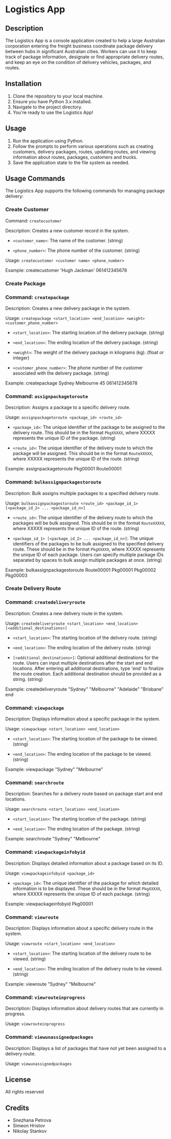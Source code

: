 # Logistics App

## Description

The Logistics App is a console application created to help a large Australian corporation entering the freight business coordinate package delivery between hubs in significant Australian cities. Workers can use it to keep track of package information, designate or find appropriate delivery routes, and keep an eye on the condition of delivery vehicles, packages, and routes.

## Installation

1. Clone the repository to your local machine.
2. Ensure you have Python 3.x installed.
3. Navigate to the project directory.
4. You're ready to use the Logistics App!

## Usage

1. Run the application using Python.
2. Follow the prompts to perform various operations such as creating customers, delivery packages, routes, updating routes, and viewing information about routes, packages, customers and trucks.
3. Save the application state to the file system as needed.

## Usage Commands

The Logistics App supports the following commands for managing package delivery:

### Create Customer

Command: `createcustomer`

Description: Creates a new customer record in the system.

- `<customer_name>`: The name of the customer. (string)

- `<phone_number>`: The phone number of the customer. (string)

Usage: `createcustomer <customer name> <phone_number>`

Example: createcustomer 'Hugh Jackman' 061412345678

### Create Package

### Command: `createpackage`

Description: Creates a new delivery package in the system.

Usage: `createpackage <start_location> <end_location> <weight> <customer_phone_number>`

- `<start_location>`: The starting location of the delivery package. (string)

- `<end_location>`: The ending location of the delivery package. (string)

- `<weight>`: The weight of the delivery package in kilograms (kg). (float or integer)

- `<customer_phone_number>`: The phone number of the customer associated with the delivery package. (string)

Example: createpackage Sydney Melbourne 45 061412345678

### Command: `assignpackagetoroute`

Description: Assigns a package to a specific delivery route.

Usage: `assignpackagetoroute <package_id> <route_id>`

- `<package_id>`: The unique identifier of the package to be assigned to the delivery route. This should be in the format `PkgXXXXX`, where XXXXX represents the unique ID of the package. (string)

- `<route_id>`: The unique identifier of the delivery route to which the package will be assigned. This should be in the format `RouteXXXXX`, where XXXXX represents the unique ID of the route. (string)

Example: assignpackagetoroute Pkg00001 Route00001

### Command: `bulkassignpackagestoroute`

Description: Bulk assigns multiple packages to a specified delivery route.

Usage: `bulkassignpackagestoroute <route_id> <package_id_1> [<package_id_2> ... <package_id_n>]`

- `<route_id>`: The unique identifier of the delivery route to which the packages will be bulk assigned. This should be in the format `RouteXXXXX`, where XXXXX represents the unique ID of the route. (string)

- `<package_id_1> [<package_id_2> ... <package_id_n>]`: The unique identifiers of the packages to be bulk assigned to the specified delivery route. These should be in the format `PkgXXXXX`, where XXXXX represents the unique ID of each package. Users can specify multiple package IDs separated by spaces to bulk assign multiple packages at once. (string)

Example: bulkassignpackagestoroute Route00001 Pkg00001 Pkg00002 Pkg00003

### Create Delivery Route

### Command: `createdeliveryroute`

Description: Creates a new delivery route in the system.

Usage: `createdeliveryroute <start_location> <end_location> [<additional_destinations>]`

- `<start_location>`: The starting location of the delivery route. (string)

- `<end_location>`: The ending location of the delivery route. (string)

- `[<additional_destinations>]`: Optional additional destinations for the route. Users can input multiple destinations after the start and end locations. After entering all additional destinations, type 'end' to finalize the route creation. Each additional destination should be provided as a string. (string)

Example: createdeliveryroute "Sydney" "Melbourne" "Adelaide" "Brisbane" end


### Command: `viewpackage`

Description: Displays information about a specific package in the system.

Usage: `viewpackage <start_location> <end_location>`

- `<start_location>`: The starting location of the package to be viewed. (string)

- `<end_location>`: The ending location of the package to be viewed. (string)

Example: viewpackage "Sydney" "Melbourne"


### Command: `searchroute`

Description: Searches for a delivery route based on package start and end locations.

Usage: `searchroute <start_location> <end_location>`

- `<start_location>`: The starting location of the package. (string)

- `<end_location>`: The ending location of the package. (string)

Example: searchroute "Sydney" "Melbourne"


### Command: `viewpackageinfobyid`

Description: Displays detailed information about a package based on its ID.

Usage: `viewpackageinfobyid <package_id>`

- `<package_id>`: The unique identifier of the package for which detailed information is to be displayed. These should be in the format `PkgXXXXX`, where XXXXX represents the unique ID of each package. (string)

Example: viewpackageinfobyid Pkg00001


### Command: `viewroute`

Description: Displays information about a specific delivery route in the system.

Usage: `viewroute <start_location> <end_location>`

- `<start_location>`: The starting location of the delivery route to be viewed. (string)

- `<end_location>`: The ending location of the delivery route to be viewed.  (string)

Example: viewroute "Sydney" "Melbourne"


### Command: `viewrouteinprogress`

Description: Displays information about delivery routes that are currently in progress.

Usage: `viewrouteinprogress`



### Command: `viewunassignedpackages`

Description: Displays a list of packages that have not yet been assigned to a delivery route.

Usage: `viewunassignedpackages`


## License

All rights reserved

## Credits

- Snezhana Petrova
- Simeon Hristov
- Nikolay Stankov



